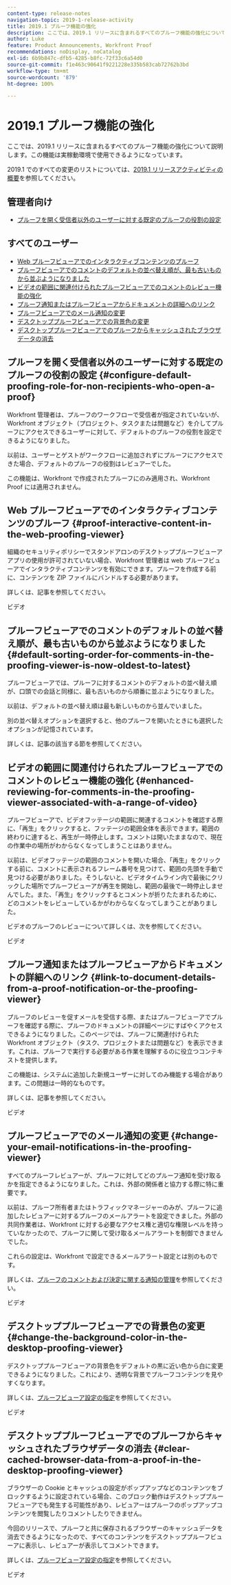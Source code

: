```yaml
---
content-type: release-notes
navigation-topic: 2019-1-release-activity
title: 2019.1 プルーフ機能の強化
description: ここでは、2019.1 リリースに含まれるすべてのプルーフ機能の強化について説明します。この機能は実稼動環境で使用できるようになっています。
author: Luke
feature: Product Announcements, Workfront Proof
recommendations: noDisplay, noCatalog
exl-id: 6b9b847c-dfb5-4285-b8fc-72f33c6a54d0
source-git-commit: f1e463c90641f9221228e335b583cab72762b3bd
workflow-type: tm+mt
source-wordcount: '879'
ht-degree: 100%

---
```


# 2019.1 プルーフ機能の強化

ここでは、2019.1 リリースに含まれるすべてのプルーフ機能の強化について説明します。この機能は実稼動環境で使用できるようになっています。

2019.1 でのすべての変更のリストについては、[2019.1 リリースアクティビティの概要](../../../../product-announcements/product-releases/quarterly-release-archive/2019.1-release-activity/2019-1-release-activity-overview.md)を参照してください。

## 管理者向け

* [プルーフを開く受信者以外のユーザーに対する既定のプルーフの役割の設定](#configure-default-proofing-role-for-non-recipients-who-open-a-proof)

## すべてのユーザー

* [Web プルーフビューアでのインタラクティブコンテンツのプルーフ](#proof-interactive-content-in-the-web-proofing-viewer)
* [プルーフビューアでのコメントのデフォルトの並べ替え順が、最も古いものから並ぶようになりました](#default-sorting-order-for-comments-in-the-proofing-viewer-is-now-oldest-to-latest)
* [ビデオの範囲に関連付けられたプルーフビューアでのコメントのレビュー機能の強化](#enhanced-reviewing-for-comments-in-the-proofing-viewer-associated-with-a-range-of-video)
* [プルーフ通知またはプルーフビューアからドキュメントの詳細へのリンク](#link-to-document-details-from-a-proof-notification-or-the-proofing-viewer)
* [プルーフビューアでのメール通知の変更](#change-your-email-notifications-in-the-proofing-viewer)
* [デスクトッププルーフビューアでの背景色の変更](#change-the-background-color-in-the-desktop-proofing-viewer)
* [デスクトッププルーフビューアでのプルーフからキャッシュされたブラウザデータの消去](#clear-cached-browser-data-from-a-proof-in-the-desktop-proofing-viewer)

## プルーフを開く受信者以外のユーザーに対する既定のプルーフの役割の設定 {#configure-default-proofing-role-for-non-recipients-who-open-a-proof}

Workfront 管理者は、プルーフのワークフローで受信者が指定されていないが、Workfront オブジェクト（プロジェクト、タスクまたは問題など）を介してプルーフにアクセスできるユーザーに対して、デフォルトのプルーフの役割を設定できるようになりました。

以前は、ユーザーとゲストがワークフローに追加されずにプルーフにアクセスできた場合、デフォルトのプルーフの役割はレビュアーでした。

この機能は、Workfront で作成されたプルーフにのみ適用され、Workfront Proof には適用されません。

## Web プルーフビューアでのインタラクティブコンテンツのプルーフ {#proof-interactive-content-in-the-web-proofing-viewer}

組織のセキュリティポリシーでスタンドアロンのデスクトッププルーフビューアアプリの使用が許可されていない場合、Workfront 管理者は web プルーフビューアでインタラクティブコンテンツを有効にできます。プルーフを作成する前に、コンテンツを ZIP ファイルにバンドルする必要があります。

詳しくは、記事を参照してください。

ビデオ

## プルーフビューアでのコメントのデフォルトの並べ替え順が、最も古いものから並ぶようになりました  {#default-sorting-order-for-comments-in-the-proofing-viewer-is-now-oldest-to-latest}

プルーフビューアでは、プルーフに対するコメントのデフォルトの並べ替え順が、口頭での会話と同様に、最も古いものから順番に並ぶようになりました。

以前は、デフォルトの並べ替え順は最も新しいものから並んでいました。

別の並べ替えオプションを選択すると、他のプルーフを開いたときにも選択したオプションが記憶されています。

詳しくは、記事の該当する節を参照してください。

## ビデオの範囲に関連付けられたプルーフビューアでのコメントのレビュー機能の強化 {#enhanced-reviewing-for-comments-in-the-proofing-viewer-associated-with-a-range-of-video}

プルーフビューアで、ビデオフッテージの範囲に関連するコメントを確認する際に、「再生」をクリックすると、フッテージの範囲全体を表示できます。範囲の終わりに達すると、再生が一時停止します。コメントは開いたままなので、現在の作業中の場所がわからなくなってしまうことはありません。

以前は、ビデオフッテージの範囲のコメントを開いた場合、「再生」をクリックする前に、コメントに表示されるフレーム番号を見つけて、範囲の先頭を手動で見つける必要がありました。そうしないと、ビデオタイムライン内で最後にクリックした場所でプルーフビューアが再生を開始し、範囲の最後で一時停止しませんでした。また、「再生」をクリックするとコメントが折りたたまれるために、どのコメントをレビューしているかがわからなくなってしまうことがありました。

ビデオのプルーフのレビューについて詳しくは、次を参照してください。

ビデオ

## プルーフ通知またはプルーフビューアからドキュメントの詳細へのリンク {#link-to-document-details-from-a-proof-notification-or-the-proofing-viewer}

プルーフのレビューを促すメールを受信する際、またはプルーフビューアでプルーフを確認する際に、プルーフのドキュメントの詳細ページにすばやくアクセスできるようになりました。このページでは、プルーフに関連付けられた Workfront オブジェクト（タスク、プロジェクトまたは問題など）を表示できます。これは、プルーフで実行する必要がある作業を理解するのに役立つコンテキストを提供します。

この機能は、システムに追加した新規ユーザーに対してのみ機能する場合があります。この問題は一時的なものです。

詳しくは、記事を参照してください。

ビデオ

## プルーフビューアでのメール通知の変更 {#change-your-email-notifications-in-the-proofing-viewer}

すべてのプルーフレビュアーが、プルーフに対してどのプルーフ通知を受け取るかを指定できるようになりました。これは、外部の関係者と協力する際に特に重要です。

以前は、プルーフ所有者またはトラフィックマネージャーのみが、プルーフに追加したレビュアーに対するプルーフのメールアラートを設定できました。外部の共同作業者は、Workfront に対する必要なアクセス権と適切な権限レベルを持っていなかったので、プルーフに関して受け取るメールアラートを制御できませんでした。

これらの設定は、Workfront で設定できるメールアラート設定とは別のものです。

詳しくは、[プルーフのコメントおよび決定に関する通知の管理](../../../../review-and-approve-work/proofing/reviewing-proofs-within-workfront/manage-notifications-for-proof-comments.md)を参照してください。

ビデオ

## デスクトッププルーフビューアでの背景色の変更 {#change-the-background-color-in-the-desktop-proofing-viewer}

デスクトッププルーフビューアの背景色をデフォルトの黒に近い色から白に変更できるようになりました。これにより、透明な背景でプルーフコンテンツを見やすくなります。

詳しくは、[プルーフビューア設定の指定](../../../../review-and-approve-work/proofing/reviewing-proofs-within-workfront/configure-proofing-viewer-settings.md)を参照してください。

ビデオ

## デスクトッププルーフビューアでのプルーフからキャッシュされたブラウザデータの消去 {#clear-cached-browser-data-from-a-proof-in-the-desktop-proofing-viewer}

ブラウザーの Cookie とキャッシュの設定がポップアップなどのコンテンツをブロックするように設定されている場合、このブロック動作はデスクトッププルーフビューアでも発生する可能性があり、レビュアーはプルーフのポップアップコンテンツを閲覧したりコメントしたりできません。

今回のリリースで、プルーフと共に保存されるブラウザーのキャッシュデータを消去できるようになったので、すべてのコンテンツをデスクトッププルーフビューアに表示し、レビュアーが表示してコメントできます。

詳しくは、[プルーフビューア設定の指定](../../../../review-and-approve-work/proofing/reviewing-proofs-within-workfront/configure-proofing-viewer-settings.md)を参照してください。

ビデオ
